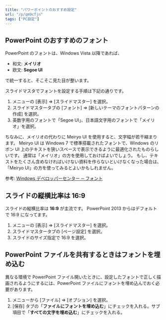 ```yaml
---
title: "パワーポイントのおすすめ設定"
url: "/p/qm9cfjn"
tags: ["PC設定"]
---
```


PowerPoint のおすすめのフォント
----

PowerPoint のフォントは、Windows Vista 以降であれば、

* 和文: **メイリオ**
* 欧文: **Segoe UI**

で統一すると、そこそこ見た目が整います。

スライドマスタでフォントを設定する手順は下記の通りです。

1. メニューの [表示] => [スライドマスター] を選択。
2. スライドマスタータブの [フォント] => [新しいテーマのフォントパターンの作成] を選択。
3. 英数字用のフォントで「Segoe UI」、日本語文字用のフォントで「メイリオ」を選択。

ちなみに、メイリオの代わりに Meiryo UI を使用すると、文字幅が若干縮まります。
Meiryo UI は Windows 7 で標準搭載されたフォントで、Windows のリボン UI 上のテキストを狭いスペースで表示できるように最適化されたものらしいです。
通常は「メイリオ」の方を使用しておけばよいでしょう。
もし、テキストをたくさん含めなければいけない資料を作らないといけなくなった場合は、「Meiryo UI」の方を使ってみるとよいかもしれません。

参考: [Windows デベロッパーセンター ─ フォント](https://msdn.microsoft.com/ja-jp/library/windows/desktop/aa511282.aspx)


スライドの縦横比率は 16:9
----

スライドの縦横比率は **16:9** が主流です。
PowerPoint 2013 からはデフォルトで 16:9 になってます。

1. メニューの [表示] => [スライドマスター] を選択。
2. スライドマスタータブの [ページ設定] を選択。
3. スライドのサイズ指定で 16:9 を選択。


PowerPoint ファイルを共有するときはフォントを埋め込む
----

異なる環境で PowerPoint ファイル開いたときに、設定したフォントで正しく描画されるようにするには、PowerPoint ファイルにフォントを埋め込んでおく必要があります。

1. メニューから [ファイル] => [オプション] を選択。
2. [保存] タブの「**ファイルにフォントを埋め込む**」にチェックを入れる。サブ項目で「**すべての文字を埋め込む**」にチェックを入れる。


